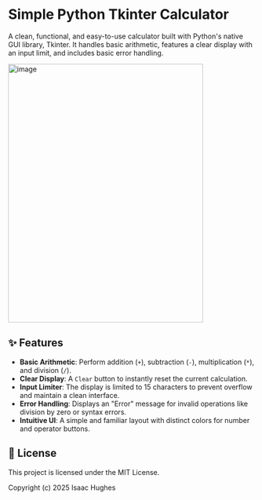 # Simple Python Tkinter Calculator

A clean, functional, and easy-to-use calculator built with Python's native GUI library, Tkinter. 
It handles basic arithmetic, features a clear display with an input limit, and includes basic error handling.

<img width="397" height="527" alt="image" src="https://github.com/user-attachments/assets/45789321-9f57-4f5d-828b-6d05e66a83cd" />


## ✨ Features

* **Basic Arithmetic**: Perform addition (`+`), subtraction (`-`), multiplication (`*`), and division (`/`).
* **Clear Display**: A `Clear` button to instantly reset the current calculation.
* **Input Limiter**: The display is limited to 15 characters to prevent overflow and maintain a clean interface.
* **Error Handling**: Displays an "Error" message for invalid operations like division by zero or syntax errors.
* **Intuitive UI**: A simple and familiar layout with distinct colors for number and operator buttons.



## 📄 License

This project is licensed under the MIT License.

Copyright (c) 2025 Isaac Hughes
